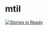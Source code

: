 mtil
====

[![Stories in Ready](https://badge.waffle.io/militiajs/mtil.png?label=ready&title=Ready)](http://waffle.io/militiajs/mtil)
